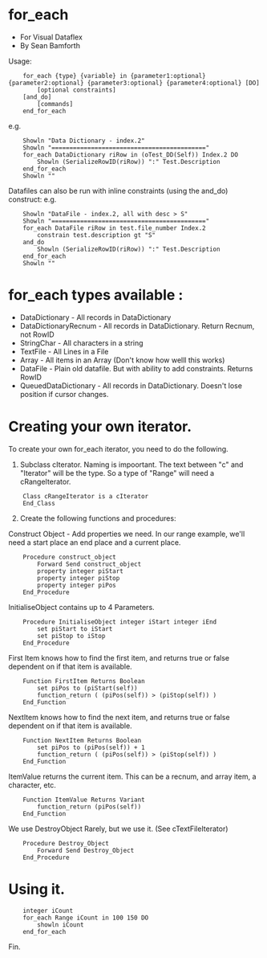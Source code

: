 for_each
===================
 - For Visual Dataflex
 - By Sean Bamforth 


Usage:
```
    for_each {type} {variable} in {parameter1:optional} {parameter2:optional} {parameter3:optional} {parameter4:optional} [DO]
        [optional constraints]
    [and_do]
        [commands]
    end_for_each
```

e.g. 
```
    Showln "Data Dictionary - index.2"
    Showln "==========================================="
    for_each DataDictionary riRow in (oTest_DD(Self)) Index.2 DO
        Showln (SerializeRowID(riRow)) ":" Test.Description
    end_for_each 
    Showln ""
```

Datafiles can also be run with inline constraints (using the and_do) construct: 
e.g. 
```
    Showln "DataFile - index.2, all with desc > S"
    Showln "==========================================="
    for_each DataFile riRow in test.file_number Index.2 
        constrain test.description gt "S"
    and_do
        Showln (SerializeRowID(riRow)) ":" Test.Description
    end_for_each 
    Showln ""
```


    
for_each types available : 
===================

  - DataDictionary - All records in DataDictionary 
  - DataDictionaryRecnum - All records in DataDictionary. Return Recnum, not RowID 
  - StringChar - All characters in a string 
  - TextFile - All Lines in a File 
  - Array - All items in an Array (Don't know how welll this works)
  - DataFile - Plain old datafile. But with ability to add constraints. Returns RowID
  - QueuedDataDictionary - All records in DataDictionary. Doesn't lose position if cursor changes. 

Creating your own iterator. 
===================
To create your own for_each iterator, you need to do the following. 

1. Subclass cIterator. 
Naming is impoortant. The text between "c" and "Iterator" will be the type. 
So a type of "Range" will need a cRangeIterator.
```
    Class cRangeIterator is a cIterator
    End_Class
```
2. Create the following functions and procedures:

Construct Object - Add properties we need. In our range example, we'll need a start place an end place and a current place. 
```
    Procedure construct_object 
        Forward Send construct_object 
        property integer piStart 
        property integer piStop 
        property integer piPos
    End_Procedure
```
InitialiseObject contains up to 4 Parameters. 
```
    Procedure InitialiseObject integer iStart integer iEnd
        set piStart to iStart  
        set piStop to iStop 
    End_Procedure
```
First Item knows how to find the first item, and returns true or false dependent on if that item is available. 
```
    Function FirstItem Returns Boolean
        set piPos to (piStart(self)) 
        function_return ( (piPos(self)) > (piStop(self)) )
    End_Function 
```
NextItem knows how to find the next item, and returns true or false dependent on if that item is available. 
```
    Function NextItem Returns Boolean
        set piPos to (piPos(self)) + 1
        function_return ( (piPos(self)) > (piStop(self)) )
    End_Function 
```    
ItemValue returns the current item. This can be a recnum, and array item, a character, etc. 
```
    Function ItemValue Returns Variant
        function_return (piPos(self))
    End_Function
```
We use DestroyObject Rarely, but we use it. (See cTextFileIterator)
```
    Procedure Destroy_Object
        Forward Send Destroy_Object 
    End_Procedure
```

Using it.
===================


```
    integer iCount
    for_each Range iCount in 100 150 DO
        showln iCount 
    end_for_each 
```

Fin.
